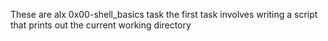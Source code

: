 These are alx  0x00-shell_basics task
the first task involves writing a script that prints out the current  working directory
